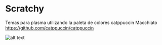 # Scratchy

Temas para plasma utilizando la paleta de colores catppuccin Macchiato
https://github.com/catppuccin/catppuccin

![alt text](https://cldup.com/hh1R5CY3pi.jpg)

